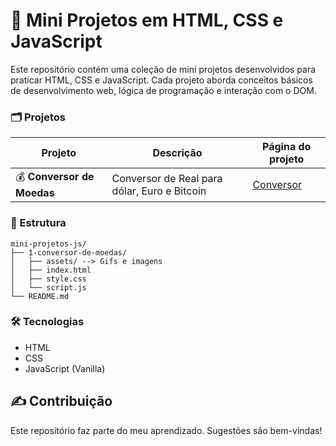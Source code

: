 # 🚀 Mini Projetos em HTML, CSS e JavaScript

Este repositório contém uma coleção de mini projetos desenvolvidos para praticar HTML, CSS e JavaScript. Cada projeto aborda conceitos básicos de desenvolvimento web, lógica de programação e interação com o DOM.

### 🗂️ Projetos

| Projeto                    | Descrição                                    | Página do projeto                                                                    |
| -------------------------- | -------------------------------------------- | ------------------------------------------------------------------------------------ |
| 💰 **Conversor de Moedas** | Conversor de Real para dólar, Euro e Bitcoin | [Conversor](https://jessicaevelin.github.io/mini-projetos-js/1-conversor-de-moedas/) |

### 📁 Estrutura

```
mini-projetos-js/
├── 1-conversor-de-moedas/
│   ├── assets/ --> Gifs e imagens
│   ├── index.html
│   ├── style.css
│   └── script.js
└── README.md
```

### 🛠️ Tecnologias

- HTML
- CSS
- JavaScript (Vanilla)

## ✍️ Contribuição

Este repositório faz parte do meu aprendizado. Sugestões são bem-vindas!
